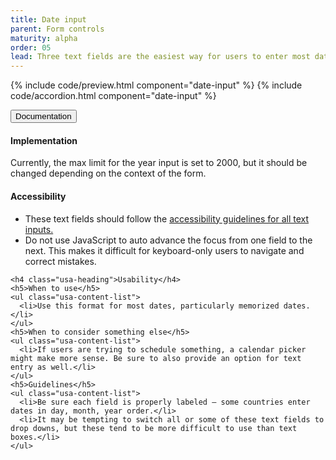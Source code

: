 ```yaml
---
title: Date input
parent: Form controls
maturity: alpha
order: 05
lead: Three text fields are the easiest way for users to enter most dates.
---
```


{% include code/preview.html component="date-input" %}
{% include code/accordion.html component="date-input" %}
<div class="usa-accordion-bordered">
  <button class="usa-button-unstyled usa-accordion-button"
      aria-expanded="true" aria-controls="date-input-docs">
    Documentation
  </button>
  <div id="date-input-docs" aria-hidden="false" class="usa-accordion-content">
    <h4 class="usa-heading">Implementation</h4>
      <p>Currently, the max limit for the year input is set to 2000, but it should be changed depending on the context of the form.</p>
    <h4 class="usa-heading">Accessibility</h4>
    <ul class="usa-content-list">
      <li>These text fields should follow the <a href="{{ site.baseurl }}/form-controls/#text-inputs"> accessibility guidelines for all text inputs.</a></li>
      <li>Do not use JavaScript to auto advance the focus from one field to the next. This makes it difficult for keyboard-only users to navigate and correct mistakes.</li>
    </ul>

    <h4 class="usa-heading">Usability</h4>
    <h5>When to use</h5>
    <ul class="usa-content-list">
      <li>Use this format for most dates, particularly memorized dates.</li>
    </ul>
    <h5>When to consider something else</h5>
    <ul class="usa-content-list">
      <li>If users are trying to schedule something, a calendar picker might make more sense. Be sure to also provide an option for text entry as well.</li>
    </ul>
    <h5>Guidelines</h5>
    <ul class="usa-content-list">
      <li>Be sure each field is properly labeled — some countries enter dates in day, month, year order.</li>
      <li>It may be tempting to switch all or some of these text fields to drop downs, but these tend to be more difficult to use than text boxes.</li>
    </ul>
  </div>
</div>
